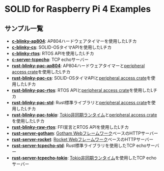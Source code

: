 # SOLID for Raspberry Pi 4 Examples

## サンプル一覧

- **[c-blinky-ap804](./c-blinky-ap804)**: AP804ハードウェアタイマーを使用したLチカ
- **[c-blinky-cs](./c-blinky-cs)**: SOLID-OSタイマAPIを使用したLチカ
- **[c-blinky-rtos](./c-blinky-rtos)**: RTOS APIを使用したLチカ
- **[c-server-tcpecho](./c-server-tcpecho)**: TCP echoサーバー
- **[rust-blinky-pac-ap804](./rust-blinky-pac-ap804)**: AP804ハードウェアタイマーと[peripheral access crate](./common/bcm2711_pac)を使用したLチカ
- **[rust-blinky-pac-cs](./rust-blinky-pac-cs)**: SOLID-OSタイマAPIと[peripheral access crate](./common/bcm2711_pac)を使用したLチカ
- **[rust-blinky-pac-rtos](./rust-blinky-pac-rtos)**: RTOS APIと[peripheral access crate](./common/bcm2711_pac)を使用したLチカ
- **[rust-blinky-pac-std](./rust-blinky-pac-std)**: Rust標準ライブラリと[peripheral access crate](./common/bcm2711_pac)を使用したLチカ
- **[rust-blinky-pac-tokio](./rust-blinky-pac-tokio)**: [Tokio非同期ランタイム](https://tokio.rs)と[peripheral access crate](./common/bcm2711_pac)を使用したLチカ
- **[rust-blinky-raw-rtos](./rust-blinky-raw-rtos)**: FFI宣言とRTOS APIを使用したLチカ
- **[rust-server-gotham](./rust-server-gotham)**: [Gotham Webフレームワーク](https://gotham.rs/)ベースのHTTPサーバー
- **[rust-server-rocket](./rust-server-rocket)**: [Rocket Webフレームワーク](https://rocket.rs/)ベースのHTTPサーバー
- **[rust-server-tcpecho-std](./rust-server-tcpecho-std)**: Rust標準ライブラリを使用したTCP echoサーバー
- **[rust-server-tcpecho-tokio](./rust-server-tcpecho-tokio)**: [Tokio非同期ランタイム](https://tokio.rs)を使用したTCP echoサーバー

